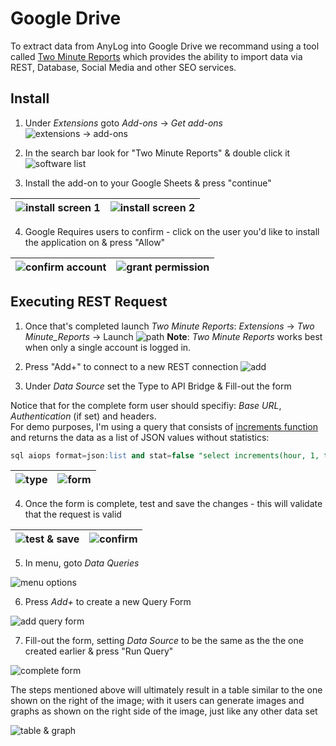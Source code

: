# Google Drive

To extract data from AnyLog into Google Drive we recommand using a tool called [Two Minute Reports](https://workspace.google.com/marketplace/app/two_minute_reports/6804555176)
which provides the ability to import data via REST, Database, Social Media and other SEO services. 

## Install 

1. Under _Extensions_ goto _Add-ons_ → _Get add-ons_
![extensions → add-ons](../imgs/googledrive_install_step1.png)


2. In the search bar look for "Two Minute Reports" & double click it
![software list](../imgs/googledrive_install_step2.png)


3. Install the add-on to your Google Sheets & press "continue"  

| ![install screen 1](../imgs/googledrive_install_step3a.png) | ![install screen 2](../imgs/googledrive_install_step3b.png) |
| --- | --- |

4. Google Requires users to confirm - click on the user you'd like to install the application on & press "Allow" 

| ![confirm account](../imgs/googledrive_install_step4a.png) | ![grant permission](../imgs/googledrive_install_step4b.png) | 
| --- | --- |


## Executing REST Request

1. Once that's completed launch _Two Minute Reports_: _Extensions_ → _Two Minute_Reports_ → Launch
![path](../imgs/googledrive_execute_step1)
**Note**: _Two Minute Reports_ works best when only a single account is logged in.


2. Press "Add+" to connect to a new REST connection
![add](../imgs/googledrive_execute_step2.png)


3. Under _Data Source_ set the Type to API Bridge & Fill-out the form

Notice that for the complete form user should specifiy: _Base URL_, _Authentication_ (if set) and headers.    
For demo purposes, I'm using a query that consists of [increments function](../query%20data/queries.md#the-increment-function) and returns the data as a list of JSON values without statistics:
```sql
sql aiops format=json:list and stat=false "select increments(hour, 1, timestamp), min(timestamp) as timestamp, min(value) as min_value, avg(value) as avg_value, max(value) as max_value from sic1001_mv where timestamp >= NOW() - 1 week"
```

| ![type](../imgs/googledrive_execute_step3a.png) | ![form](../imgs/googledrive_execute_step3b.png) |
| --- | --- |

4. Once the form is complete, test and save the changes - this will validate that the request is valid

| ![test & save](../imgs/googledrive_execute_step4a.png) | ![confirm](../imgs/googledrive_execute_step4b.png) | 
| --- | --- |

5. In menu, goto _Data Queries_

![menu options](../imgs/googledrive_execute_step5.png)


6. Press _Add+_ to create a new Query Form

![add query form](../imgs/googledrive_execute_step6.png)

7. Fill-out the form, setting _Data Source_ to be the same as the the one created earlier & press "Run Query"

![complete form](../imgs/googledrive_execute_step7.png)

The steps mentioned above will ultimately result in a table similar to the one shown on the right of the image; with it
users can generate images and graphs as shown on the right side of the image, just like any other data set

![table & graph](../imgs/googledrive_final_result.png)
